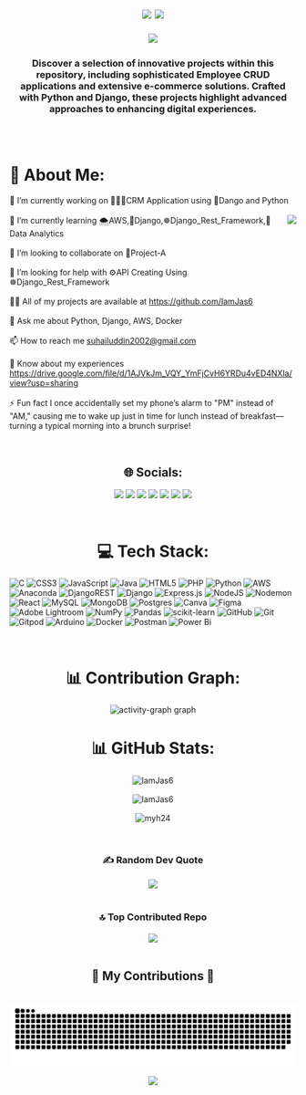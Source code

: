 <h1 align="center"><h1 align="center">
<img src="https://readme-typing-svg.herokuapp.com/?font=Righteous&size=35&center=true&vCenter=true&width=500&height=70&duration=3000&lines=Hi+There!+👋;+I'm+Mohammed+Suhail+Uddin+👨🏻‍💻;" />
<img height="40" src="https://i.pinimg.com/564x/f7/26/62/f72662c9ccf1c7d437827a374cb8d38e.jpg"  /></h1></h1>

<div align="center">
  <img height="500" src="https://i.pinimg.com/originals/81/17/8b/81178b47a8598f0c81c4799f2cdd4057.gif"  />
</div>

 
<h3 align="center">Discover a selection of innovative projects within this repository, including sophisticated Employee CRUD applications and extensive e-commerce solutions. Crafted with Python and Django, these projects highlight advanced approaches to enhancing digital experiences.</h3>
<br/>

<br/>

# 💫 About Me:
🔭 I’m currently working on 👨🏻‍💻CRM Application using 🐍Dango and Python<br><br>
<img align="right" height="200" src="https://i.pinimg.com/originals/aa/59/d1/aa59d139b93dde70ff207187c9f1d8bd.gif"  />
🌱 I’m currently learning 🌨️AWS,🐍Django,☸️Django_Rest_Framework,📝Data Analytics<br><br>👯 I’m looking to collaborate on 🎯Project-A<br><br>🤝 I’m looking for help with ⚙️API Creating Using ☸️Django_Rest_Framework<br><br>👨‍💻 All of my projects are available at https://github.com/IamJas6<br><br>💬 Ask me about Python, Django, AWS, Docker<br><br>📫 How to reach me suhailuddin2002@gmail.com<br><br>📄 Know about my experiences https://drive.google.com/file/d/1AJVkJm_VQY_YmFjCvH6YRDu4vED4NXla/view?usp=sharing<br><br>⚡ Fun fact I once accidentally set my phone’s alarm to "PM" instead of "AM," causing me to wake up just in time for lunch instead of breakfast—turning a typical morning into a brunch surprise!

<br/>

<div align="center">
  
## 🌐 Socials:
<p align=center">

<a href="https://facebook.com/iamjas06"><img src="https://img.shields.io/badge/Facebook-%231877F2.svg?logo=Facebook&logoColor=white" /></a>
<a href="https://instagram.com/iamjas6/"><img src="https://img.shields.io/badge/Instagram-%23E4405F.svg?logo=Instagram&logoColor=white" /></a>
<a href="https://linkedin.com/in/mohammedsuhailuddin/"><img src="https://img.shields.io/badge/LinkedIn-%230077B5.svg?logo=linkedin&logoColor=white" /></a>
<a href="https://pinterest.com/iamjas6/"><img src="https://img.shields.io/badge/Pinterest-%23E60023.svg?logo=Pinterest&logoColor=white" /></a>
<a href="https://stackoverflow.com/users/26319093/suhail-uddin"><img src="https://img.shields.io/badge/-Stackoverflow-FE7A16?logo=stack-overflow&logoColor=white" /></a>
<a href="https://x.com/iamjas_6"><img src="https://img.shields.io/badge/X-black.svg?logo=X&logoColor=white" /></a>
<a href="https://youtube.com/@suhailuddin4103"><img src="https://img.shields.io/badge/YouTube-%23FF0000.svg?logo=YouTube&logoColor=white" /></a>
</p>
</div>

<br/>

<div align="center">

# 💻 Tech Stack:
</div>

![C](https://img.shields.io/badge/c-%2300599C.svg?style=plastic&logo=c&logoColor=white) ![CSS3](https://img.shields.io/badge/css3-%231572B6.svg?style=plastic&logo=css3&logoColor=white) ![JavaScript](https://img.shields.io/badge/javascript-%23323330.svg?style=plastic&logo=javascript&logoColor=%23F7DF1E) ![Java](https://img.shields.io/badge/java-%23ED8B00.svg?style=plastic&logo=openjdk&logoColor=white) ![HTML5](https://img.shields.io/badge/html5-%23E34F26.svg?style=plastic&logo=html5&logoColor=white) ![PHP](https://img.shields.io/badge/php-%23777BB4.svg?style=plastic&logo=php&logoColor=white) ![Python](https://img.shields.io/badge/python-3670A0?style=plastic&logo=python&logoColor=ffdd54) ![AWS](https://img.shields.io/badge/AWS-%23FF9900.svg?style=plastic&logo=amazon-aws&logoColor=white) ![Anaconda](https://img.shields.io/badge/Anaconda-%2344A833.svg?style=plastic&logo=anaconda&logoColor=white) ![DjangoREST](https://img.shields.io/badge/DJANGO-REST-ff1709?style=plastic&logo=django&logoColor=white&color=ff1709&labelColor=gray) ![Django](https://img.shields.io/badge/django-%23092E20.svg?style=plastic&logo=django&logoColor=white) ![Express.js](https://img.shields.io/badge/express.js-%23404d59.svg?style=plastic&logo=express&logoColor=%2361DAFB) ![NodeJS](https://img.shields.io/badge/node.js-6DA55F?style=plastic&logo=node.js&logoColor=white) ![Nodemon](https://img.shields.io/badge/NODEMON-%23323330.svg?style=plastic&logo=nodemon&logoColor=%BBDEAD) ![React](https://img.shields.io/badge/react-%2320232a.svg?style=plastic&logo=react&logoColor=%2361DAFB) ![MySQL](https://img.shields.io/badge/mysql-4479A1.svg?style=plastic&logo=mysql&logoColor=white) ![MongoDB](https://img.shields.io/badge/MongoDB-%234ea94b.svg?style=plastic&logo=mongodb&logoColor=white) ![Postgres](https://img.shields.io/badge/postgres-%23316192.svg?style=plastic&logo=postgresql&logoColor=white) ![Canva](https://img.shields.io/badge/Canva-%2300C4CC.svg?style=plastic&logo=Canva&logoColor=white) ![Figma](https://img.shields.io/badge/figma-%23F24E1E.svg?style=plastic&logo=figma&logoColor=white) ![Adobe Lightroom](https://img.shields.io/badge/Adobe%20Lightroom-31A8FF.svg?style=plastic&logo=Adobe%20Lightroom&logoColor=white) ![NumPy](https://img.shields.io/badge/numpy-%23013243.svg?style=plastic&logo=numpy&logoColor=white) ![Pandas](https://img.shields.io/badge/pandas-%23150458.svg?style=plastic&logo=pandas&logoColor=white) ![scikit-learn](https://img.shields.io/badge/scikit--learn-%23F7931E.svg?style=plastic&logo=scikit-learn&logoColor=white) ![GitHub](https://img.shields.io/badge/github-%23121011.svg?style=plastic&logo=github&logoColor=white) ![Git](https://img.shields.io/badge/git-%23F05033.svg?style=plastic&logo=git&logoColor=white) ![Gitpod](https://img.shields.io/badge/gitpod-f06611.svg?style=plastic&logo=gitpod&logoColor=white) ![Arduino](https://img.shields.io/badge/-Arduino-00979D?style=plastic&logo=Arduino&logoColor=white) ![Docker](https://img.shields.io/badge/docker-%230db7ed.svg?style=plastic&logo=docker&logoColor=white) ![Postman](https://img.shields.io/badge/Postman-FF6C37?style=plastic&logo=postman&logoColor=white) ![Power Bi](https://img.shields.io/badge/power_bi-F2C811?style=plastic&logo=powerbi&logoColor=black)

<br/>

<div align="center">
  
# 📊 Contribution Graph:
<img src="https://github-readme-activity-graph.vercel.app/graph?username=IamJas6&radius=16&theme=github-dark&area=true&order=5&hide_border=false&hide_title=false&custom_title=Contribution%20Graph&point=ff0000&line=00ff95&area_color=00ff95&color=FFFFFF&title_color=a6ff00" height="300" alt="activity-graph graph" />

<br/>

# 📊 GitHub Stats:
<p><img align="center" src="https://github-readme-streak-stats.herokuapp.com/?user=IamJas6&theme=dark&border=true" alt="IamJas6" /></p>
<p></p><img align="center" src="https://github-readme-stats.vercel.app/api?username=IamJas6&theme=dark&border=true&include_all_commits=true&count_private=false" alt="IamJas6" /></p>
<p><img align="center" src="https://github-readme-stats.vercel.app/api/top-langs/?username=IamJas6&theme=dark&border=true&include_all_commits=true&count_private=false&layout=compact" alt="myh24" /></p>
</div>

<br/>

<div align="center">
  
### ✍️ Random Dev Quote
<img align="center" src="https://quotes-github-readme.vercel.app/api?type=horizontal&theme=dark&border=true">
</div>

<br/>

<div align="center">
  
### 🔝 Top Contributed Repo
<img align="center" src="https://github-contributor-stats.vercel.app/api?username=IamJas6&limit=5&theme=dark&combine_all_yearly_contributions=true">
</div>

</br>  

<div align="center">
  <h2 align="center">🐍 My Contributions 🐍</h2>
  <br>
  <img align="center" alt="snake eating my contributions" src="https://raw.githubusercontent.com/IamJas6/IamJas6/output/github-contribution-grid-snake-dark.svg" />
</div>

<br/>

<div align="center">
<img align="center" src="https://visitcount.itsvg.in/api?id=IamJas6&icon=10&color=3)](https://visitcount.itsvg.in">
</div>
